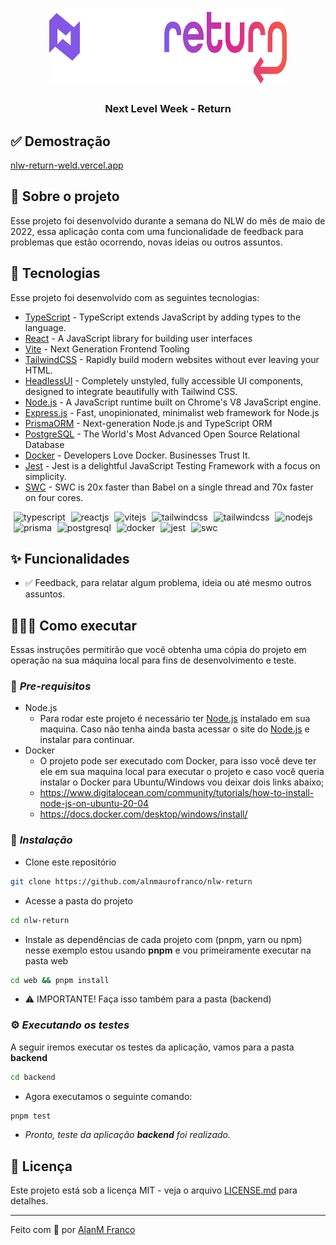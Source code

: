 <h1 align="center">
<img src=".github/assets/logo@nlw-return.svg" alt="" width="380" height="120" />
</h1>

<h3 align="center"><b>Next Level Week - Return</b></h3>

## ✅ Demostração
[nlw-return-weld.vercel.app](https://nlw-return-weld.vercel.app/)

## 🎉 Sobre o projeto
Esse projeto foi desenvolvido durante a semana do NLW do mês de maio de 2022, essa aplicação conta com uma funcionalidade de feedback para problemas que estão ocorrendo, novas ideias ou outros assuntos.

## 🚀 Tecnologias
Esse projeto foi desenvolvido com as seguintes tecnologias:

* [TypeScript](https://typescriptlang.org) - TypeScript extends JavaScript by adding types to the language.
* [React](https://reactjs.org/) - A JavaScript library for building user interfaces
* [Vite](https://vitejs.dev/) - Next Generation Frontend Tooling
* [TailwindCSS](https://tailwindcss.com/) - Rapidly build modern websites without ever leaving your HTML.
* [HeadlessUI](https://headlessui.dev/) - Completely unstyled, fully accessible UI components, designed to integrate beautifully with Tailwind CSS.
* [Node.js](https://nodejs.org/en/) - A JavaScript runtime built on Chrome's V8 JavaScript engine.
* [Express.js](http://expressjs.com/) - Fast, unopinionated, minimalist web framework for Node.js
* [PrismaORM](https://prisma.io/) - Next-generation Node.js and TypeScript ORM
* [PostgreSQL](https://www.postgresql.org/) - The World's Most Advanced Open Source Relational Database
* [Docker](https://www.docker.com/) - Developers Love Docker. Businesses Trust It.
* [Jest](https://jestjs.io/) - Jest is a delightful JavaScript Testing Framework with a focus on simplicity.
* [SWC](https://swc.rs/) - SWC is 20x faster than Babel on a single thread and 70x faster on four cores.

<p>
<img src="https://cdn.svgporn.com/logos/typescript-icon.svg" alt="typescript" width="45" height="45" style="margin-left: 5px;"/>
<img src="https://cdn.svgporn.com/logos/react.svg" alt="reactjs" width="45" height="45" style="margin-left: 5px;"/>
<img src="https://cdn.svgporn.com/logos/vitejs.svg" alt="vitejs" width="45" height="45" style="margin-left: 5px;"/>
<img src="https://cdn.svgporn.com/logos/tailwindcss-icon.svg" alt="tailwindcss" width="45" height="45" style="margin-left: 5px;"/>
<img src="https://cdn.svgporn.com/logos/headlessui-icon.svg" alt="tailwindcss" width="45" height="45" style="margin-left: 5px;"/>
<img src="https://cdn.svgporn.com/logos/nodejs-icon.svg" alt="nodejs" width="45" height="45" style="margin-left: 5px;"/>
<img src="https://cdn.svgporn.com/logos/prisma.svg" alt="prisma" width="45" height="45" style="margin-left: 5px;"/>
<img src="https://cdn.svgporn.com/logos/postgresql.svg" alt="postgresql" width="45" height="45" style="margin-left: 5px;"/>
<img src="https://cdn.svgporn.com/logos/docker-icon.svg" alt="docker" width="45" height="45" style="margin-left: 5px;"/>
<img src="https://cdn.svgporn.com/logos/jest.svg" alt="jest" width="45" height="45" style="margin-left: 5px;"/>
<img src="https://cdn.svgporn.com/logos/swc.svg" alt="swc" width="45" height="45" style="margin-left: 5px;"/>

## ✨ Funcionalidades
- ✅ Feedback, para relatar algum problema, ideia ou até mesmo outros assuntos.

## 👨🏼‍💻 Como executar
Essas instruções permitirão que você obtenha uma cópia do projeto em operação na sua máquina local para fins de desenvolvimento e teste.

### 📃 *Pre-requisitos*
- Node.js
  - Para rodar este projeto é necessário ter [Node.js](https://nodejs.org/) instalado em sua maquina. Caso não tenha ainda basta acessar o site do [Node.js](https://nodejs.org/) e instalar para continuar.
- Docker
  - O projeto pode ser executado com Docker, para isso você deve ter ele em sua maquina local para executar o projeto e caso você queria instalar o Docker para Ubuntu/Windows vou deixar dois links abaixo;
  - https://www.digitalocean.com/community/tutorials/how-to-install-node-js-on-ubuntu-20-04
  - https://docs.docker.com/desktop/windows/install/

### 🔧 *Instalação*
- Clone este repositório
```bash
git clone https://github.com/alnmaurofranco/nlw-return
```
- Acesse a pasta do projeto
```bash
cd nlw-return
```
- Instale as dependências de cada projeto com (pnpm, yarn ou npm) nesse exemplo estou usando **pnpm** e vou primeiramente executar na pasta web
```bash
cd web && pnpm install
```
- ⚠ IMPORTANTE! Faça isso também para a pasta (backend)
### ⚙️ *Executando os testes*
A seguir iremos executar os testes da aplicação, vamos para a pasta **backend**
```bash
cd backend
```
- Agora executamos o seguinte comando:
```bash
pnpm test
```
- *Pronto, teste da aplicação **backend** foi realizado.*

## 📝 Licença
Este projeto está sob a licença MIT - veja o arquivo [LICENSE.md](LICENSE) para detalhes.

---
Feito com 💚 por [AlanM Franco](https://github.com/alnmaurofranco)
